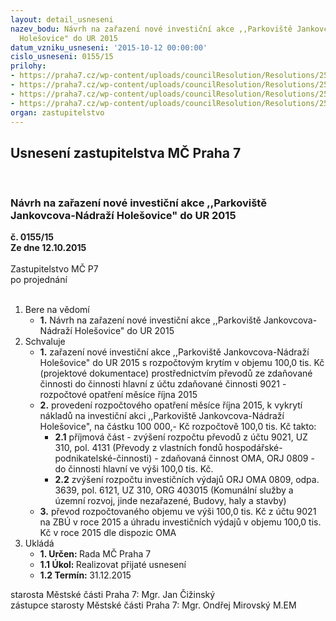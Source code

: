 ```yaml
---
layout: detail_usneseni
nazev_bodu: Návrh na zařazení nové investiční akce ,,Parkoviště Jankovcova-Nádraží
  Holešovice" do UR 2015
datum_vzniku_usneseni: '2015-10-12 00:00:00'
cislo_usneseni: 0155/15
prilohy:
- https://praha7.cz/wp-content/uploads/councilResolution/Resolutions/25440/8-15-priloha_01_parkinv.doc
- https://praha7.cz/wp-content/uploads/councilResolution/Resolutions/25440/8-15-priloha_02_parkinv.pdf
- https://praha7.cz/wp-content/uploads/councilResolution/Resolutions/25440/8-15-priloha_03_parkinv.pdf
- https://praha7.cz/wp-content/uploads/councilResolution/Resolutions/25440/8-15-priloha_04_parkinv.doc
organ: zastupitelstvo
---
```

<div id="ucUsn_pList" class="usn">
	<span><h2>Usnesení zastupitelstva MČ Praha 7 </h2>
<br></span><div class="standBody">
<span><h3>Návrh na zařazení nové investiční akce ,,Parkoviště Jankovcova-Nádraží Holešovice" do UR 2015</h3></span><div class="center">
		<strong>č. 0155/15</strong><br>
	</div>
<div class="center">
		<strong>Ze dne 12.10.2015</strong><br><br>
	</div>Zastupitelstvo MČ P7<br> po projednání<br><br><ol>
<li>Bere na vědomí<ul><li>
<strong>1.</strong> Návrh na zařazení nové investiční akce ,,Parkoviště Jankovcova-Nádraží Holešovice" do UR 2015 </li></ul>
</li>
<li>Schvaluje<ul>
<li>
<strong>1.</strong> zařazení nové investiční akce ,,Parkoviště Jankovcova-Nádraží Holešovice"  do UR 2015 s rozpočtovým krytím v objemu 100,0 tis. Kč (projektové dokumentace) prostřednictvím převodů ze zdaňované činnosti do činnosti hlavní z účtu zdaňované činnosti 9021 - rozpočtové opatření měsíce října 2015</li>
<li>
<strong>2.</strong> provedení rozpočtového opatření měsíce října 2015, k vykrytí nákladů na investiční akci ,,Parkoviště Jankovcova-Nádraží Holešovice", na částku 100 000,- Kč rozpočtově 100,0 tis. Kč takto:<ul>
<li>
<strong>2.1</strong> příjmová část - zvýšení rozpočtu převodů z účtu  9021, UZ 310, pol. 4131 (Převody z vlastních fondů hospodářské-podnikatelské-činnosti) - zdaňovaná činnost OMA, ORJ 0809 - do činnosti hlavní ve výši 100,0 tis. Kč.</li>
<li>
<strong>2.2</strong> zvýšení rozpočtu investičních výdajů ORJ OMA 0809, odpa. 3639, pol. 6121, UZ 310, ORG 403015 (Komunální služby a územní rozvoj, jinde nezařazené, Budovy, haly a stavby)  </li>
</ul>
</li>
<li>
<strong>3.</strong> převod rozpočtovaného objemu ve výši 100,0 tis. Kč z účtu 9021 na ZBÚ v roce 2015 a úhradu investičních výdajů v objemu 100,0 tis. Kč v roce 2015 dle dispozic OMA</li>
</ul>
</li>
<li>Ukládá<ul>
<li>
<strong>1. Určen: </strong>Rada MČ Praha 7</li>
<li>
<strong>1.1 Úkol: </strong>Realizovat přijaté usnesení </li>
<li>
<strong>1.2 Termín: </strong>31.12.2015</li>
</ul>
</li>
</ol>starosta Městské části Praha 7: Mgr. Jan Čižinský<br>zástupce starosty Městské části Praha 7: Mgr. Ondřej Mirovský M.EM
</div>
</div>
